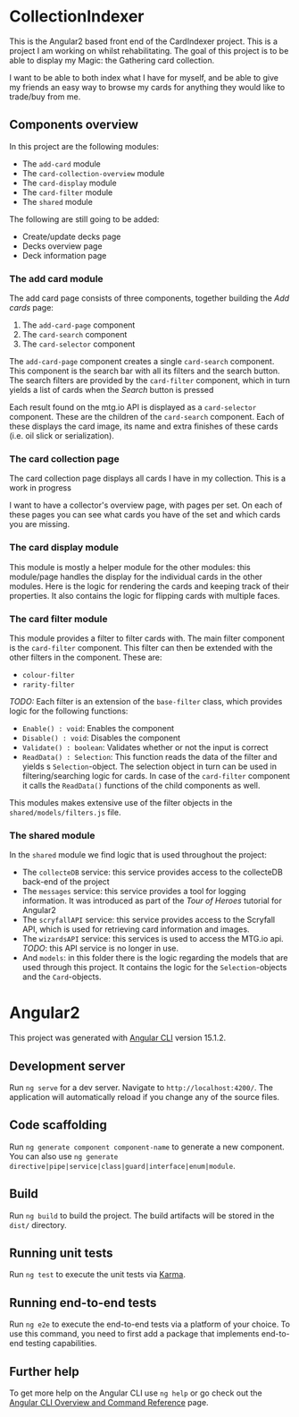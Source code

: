 # CollectionIndexer

This is the Angular2 based front end of the CardIndexer project. This is a project I am working on whilst rehabilitating. The goal of this project is to be able to display my Magic: the Gathering card collection.

I want to be able to both index what I have for myself, and be able to give my friends an easy way to browse my cards for anything they would like to trade/buy from me.

## Components overview
In this project are the following modules:
* The `add-card` module
* The `card-collection-overview` module
* The `card-display` module
* The `card-filter` module
* The `shared` module

The following are still going to be added:
* Create/update decks page
* Decks overview page
* Deck information page

### The add card module
The add card page consists of three components, together building the _Add cards_ page:
1. The `add-card-page` component
2. The `card-search` component
3. The `card-selector` component

The `add-card-page` component creates a single `card-search` component. This component is the search bar with all its filters and the search button.
The search filters are provided by the `card-filter` component, which in turn yields a list of cards when the _Search_ button is pressed 

Each result found on the mtg.io API is displayed as a `card-selector` component. These are the children of the `card-search` component.
Each of these displays the card image, its name and extra finishes of these cards (i.e. oil slick or serialization).

### The card collection page
The card collection page displays all cards I have in my collection.
This is a work in progress

I want to have a collector's overview page, with pages per set. On each of these pages you can see what cards you have of the set and which cards you are missing.

### The card display module
This module is mostly a helper module for the other modules: this module/page handles the display for the individual cards in the other modules.
Here is the logic for rendering the cards and keeping track of their properties. It also contains the logic for flipping cards with multiple faces.

### The card filter module
This module provides a filter to filter cards with. 
The main filter component is the `card-filter` component. This filter can then be extended with the other filters in the component. These are:
* `colour-filter`
* `rarity-filter`

*TODO:* Each filter is an extension of the `base-filter` class, which provides logic for the following functions:
* `Enable() : void`: Enables the component
* `Disable() : void`: Disables the component
* `Validate() : boolean`: Validates whether or not the input is correct
* `ReadData() : Selection`: This function reads the data of the filter and yields s `Selection`-object. The selection object in turn can be used in filtering/searching logic for cards. In case of the `card-filter` component it calls the `ReadData()` functions of the child components as well.

This modules makes extensive use of the filter objects in the `shared/models/filters.js` file.

### The shared module
In the `shared` module we find logic that is used throughout the project:
* The `collecteDB` service: this service provides access to the collecteDB back-end of the project
* The `messages` service: this service provides a tool for logging information. It was introduced as part of the _Tour of Heroes_ tutorial for Angular2
* The `scryfallAPI` service: this service provides access to the Scryfall API, which is used for retrieving card information and images.
* The `wizardsAPI` service: this services is used to access the MTG.io api. *TODO*: this API service is no longer in use.
* And `models`: in this folder there is the logic regarding the models that are used through this project. It contains the logic for the `Selection`-objects and the `Card`-objects.

# Angular2

This project was generated with [Angular CLI](https://github.com/angular/angular-cli) version 15.1.2.

## Development server

Run `ng serve` for a dev server. Navigate to `http://localhost:4200/`. The application will automatically reload if you change any of the source files.

## Code scaffolding

Run `ng generate component component-name` to generate a new component. You can also use `ng generate directive|pipe|service|class|guard|interface|enum|module`.

## Build

Run `ng build` to build the project. The build artifacts will be stored in the `dist/` directory.

## Running unit tests

Run `ng test` to execute the unit tests via [Karma](https://karma-runner.github.io).

## Running end-to-end tests

Run `ng e2e` to execute the end-to-end tests via a platform of your choice. To use this command, you need to first add a package that implements end-to-end testing capabilities.

## Further help

To get more help on the Angular CLI use `ng help` or go check out the [Angular CLI Overview and Command Reference](https://angular.io/cli) page.

